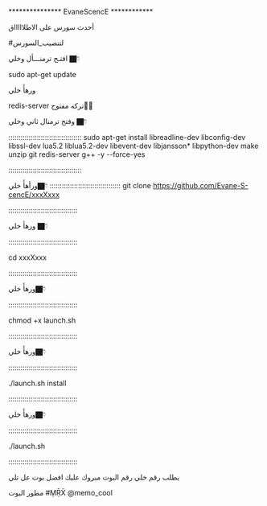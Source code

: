 ***************  EvaneScencE ************

أحدث سورس على الاطلاااااق

#لتنصيب_السورس



افتـح ترمنـــأل وخلي 👇🏿

sudo apt-get update 

ورهأَ خلي 

redis-server
تركه مفتوح✋🏿

وفتح ترمنال ثاني وخلي 👇🏿 

::::::::::::::::::::::::::::::::::::
sudo apt-get install libreadline-dev libconfig-dev libssl-dev lua5.2 liblua5.2-dev libevent-dev libjansson* libpython-dev make unzip git redis-server g++ -y --force-yes

::::::::::::::::::::::::::::::::::::

ورأهأَ خلي👇🏿
:::::::::::::::::::::::::::::::::::
git clone https://github.com/Evane-S-cencE/xxxXxxx

::::::::::::::::::::::::::::::::::

ورهأ خلي 👇🏿 

::::::::::::::::::::::::::::::::::

cd xxxXxxx

::::::::::::::::::::::::::::::::::

ورهأَ خلي👇🏿 

::::::::::::::::::::::::::::::::::

chmod +x launch.sh

::::::::::::::::::::::::::::::::::

ورهأَ خلي👇🏿 

::::::::::::::::::::::::::::::::::

./launch.sh install

::::::::::::::::::::::::::::::::::

ورهأَ خلي👇🏿 

::::::::::::::::::::::::::::::::::

./launch.sh 

::::::::::::::::::::::::::::::::::

يطلب رقم خلي رقم البوت 
مبروك عليك افضل بوت عل تلي 

مطور البوت 
#ṂṜẌ
@memo_cool
